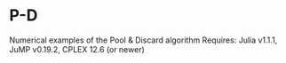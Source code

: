 # P-D
Numerical examples of the Pool &amp; Discard algorithm
Requires: Julia v1.1.1, JuMP v0.19.2, CPLEX 12.6 (or newer)
